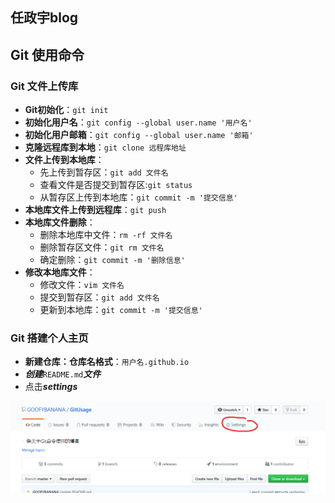 ## 任政宇blog
## Git 使用命令

### Git 文件上传库

- **Git初始化**：`git init`
- **初始化用户名**：`git config --global user.name '用户名'`
- **初始化用户邮箱**：`git config --global user.name '邮箱'`
- **克隆远程库到本地**：`git clone 远程库地址`
- **文件上传到本地库**：
  - 先上传到暂存区：`git add 文件名`
  - 查看文件是否提交到暂存区:`git status`
  - 从暂存区上传到本地库：`git commit -m '提交信息'`
- **本地库文件上传到远程库**：`git push`
- **本地库文件删除**：
  - 删除本地库中文件：`rm -rf 文件名`
  - 删除暂存区文件：`git rm 文件名`
  - 确定删除：`git commit -m '删除信息'`
- **修改本地库文件**：
  - 修改文件：`vim 文件名`
  - 提交到暂存区：`git add 文件名`
  - 更新到本地库：`git commit -m '提交信息'`

### Git 搭建个人主页 

- **新建仓库：仓库名格式**：`用户名.github.io`
- ***创建***`README.md`***文件***
- 点击***settings***

![步骤图片](pic\1.png)

